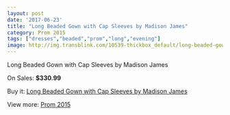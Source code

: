 ```yaml
---
layout: post
date: '2017-06-23'
title: "Long Beaded Gown with Cap Sleeves by Madison James"
category: Prom 2015
tags: ["dresses","beaded","prom","long","evening"]
image: http://img.transblink.com/10539-thickbox_default/long-beaded-gown-with-cap-sleeves-by-madison-james.jpg
---
```

Long Beaded Gown with Cap Sleeves by Madison James

On Sales: **$330.99**
<a href="https://www.transblink.com/en/prom-2015/3423-long-beaded-gown-with-cap-sleeves-by-madison-james.html"><amp-img layout="responsive" width="600" height="600" src="//img.transblink.com/10539-thickbox_default/long-beaded-gown-with-cap-sleeves-by-madison-james.jpg" alt="Long Beaded Gown with Cap Sleeves by Madison James 0" /></a>
<a href="https://www.transblink.com/en/prom-2015/3423-long-beaded-gown-with-cap-sleeves-by-madison-james.html"><amp-img layout="responsive" width="600" height="600" src="//img.transblink.com/10541-thickbox_default/long-beaded-gown-with-cap-sleeves-by-madison-james.jpg" alt="Long Beaded Gown with Cap Sleeves by Madison James 1" /></a>
<a href="https://www.transblink.com/en/prom-2015/3423-long-beaded-gown-with-cap-sleeves-by-madison-james.html"><amp-img layout="responsive" width="600" height="600" src="//img.transblink.com/10540-thickbox_default/long-beaded-gown-with-cap-sleeves-by-madison-james.jpg" alt="Long Beaded Gown with Cap Sleeves by Madison James 2" /></a>

Buy it: [Long Beaded Gown with Cap Sleeves by Madison James](https://www.transblink.com/en/prom-2015/3423-long-beaded-gown-with-cap-sleeves-by-madison-james.html "Long Beaded Gown with Cap Sleeves by Madison James")

View more: [Prom 2015](https://www.transblink.com/en/10-prom-2015 "Prom 2015")